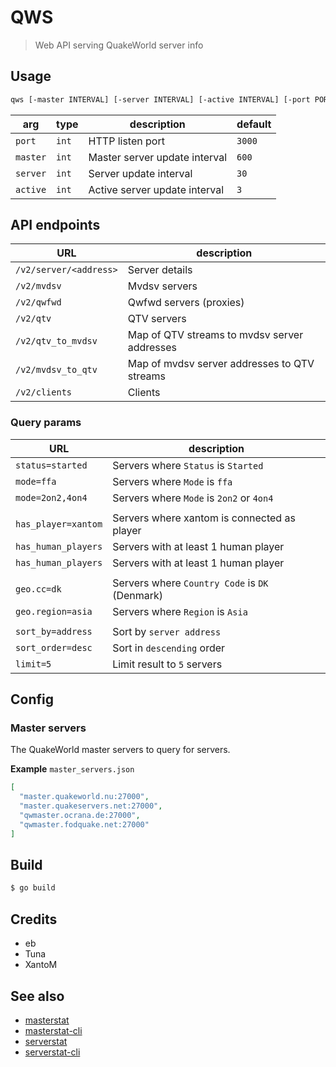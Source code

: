 # QWS

> Web API serving QuakeWorld server info

## Usage

```sh
qws [-master INTERVAL] [-server INTERVAL] [-active INTERVAL] [-port PORT]
```

| arg      | type  | description                   | default | 
|----------|-------|-------------------------------|---------|
| `port`   | `int` | HTTP listen port              | `3000`  |
| `master` | `int` | Master server update interval | `600`   |
| `server` | `int` | Server update interval        | `30`    |
| `active` | `int` | Active server update interval | `3`     |

## API endpoints

| URL                    | description                                  |  
|------------------------|----------------------------------------------|
| `/v2/server/<address>` | Server details                               |  
| `/v2/mvdsv`            | Mvdsv servers                                |  
| `/v2/qwfwd`            | Qwfwd servers (proxies)                      |  
| `/v2/qtv`              | QTV servers                                  |  
| `/v2/qtv_to_mvdsv`     | Map of QTV streams to mvdsv server addresses |  
| `/v2/mvdsv_to_qtv`     | Map of mvdsv server addresses to QTV streams |
| `/v2/clients`          | Clients                                      |

### Query params

| URL                 | description                                    |
|---------------------|------------------------------------------------|
| `status=started`    | Servers where `Status` is `Started`            |
| `mode=ffa`          | Servers where `Mode` is `ffa`                  |
| `mode=2on2,4on4`    | Servers where `Mode` is `2on2` or `4on4`       |
|                     |                                                |
| `has_player=xantom` | Servers where xantom is connected as player    |
| `has_human_players` | Servers with at least 1 human player           |
| `has_human_players` | Servers with at least 1 human player           |
|                     |                                                |
| `geo.cc=dk`         | Servers where `Country Code` is `DK` (Denmark) |
| `geo.region=asia`   | Servers where `Region` is `Asia`               |
|                     |                                                |
| `sort_by=address`   | Sort by `server address`                       |
| `sort_order=desc`   | Sort in `descending` order                     |
| `limit=5`           | Limit result to `5` servers                    |

## Config

### Master servers

The QuakeWorld master servers to query for servers.

**Example**
`master_servers.json`

```json
[
  "master.quakeworld.nu:27000",
  "master.quakeservers.net:27000",
  "qwmaster.ocrana.de:27000",
  "qwmaster.fodquake.net:27000"
]
```

## Build

```sh
$ go build
```

## Credits

* eb
* Tuna
* XantoM

## See also

* [masterstat](https://github.com/vikpe/masterstat)
* [masterstat-cli](https://github.com/vikpe/masterstat-cli)
* [serverstat](https://github.com/vikpe/serverstat)
* [serverstat-cli](https://github.com/vikpe/serverstat-cli)
